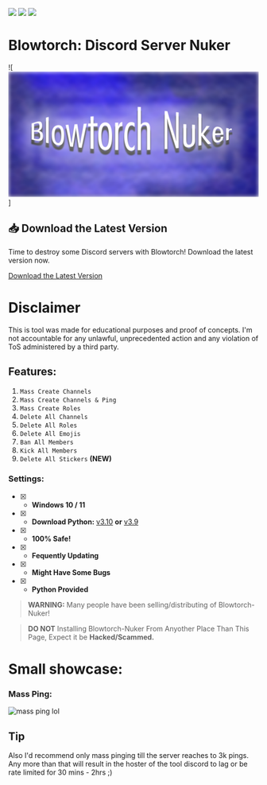![](https://img.shields.io/badge/approved-green) ![](https://img.shields.io/badge/safe-green) ![](https://img.shields.io/badge/working-green)



# Blowtorch: Discord Server Nuker

![<img src="images/banner.png">]

## 📥 Download the Latest Version

Time to destroy some Discord servers with Blowtorch! Download the latest version now.

[Download the Latest Version](https://github.com/LunkyStinky/Blowtorch-Discord-Nuker/releases/)

# Disclaimer

This is tool was made for educational purposes and proof of concepts. I'm not accountable for any unlawful, unprecedented action and any violation of ToS administered by a third party.

## Features:
1. `Mass Create Channels`
2. `Mass Create Channels & Ping`
3. `Mass Create Roles`
4. `Delete All Channels`
5. `Delete All Roles`
6. `Delete All Emojis`
7. `Ban All Members`
8. `Kick All Members`
9. `Delete All Stickers` **(NEW)**

### Settings:
- [x] - **Windows 10 / 11**
- [x] - **Download Python:** [v3.10](https://www.python.org/ftp/python/3.10.5/python-3.10.5-amd64.exe) **or** [v3.9](https://www.python.org/ftp/python/3.9.0/python-3.9.0-amd64.exe)

- [x] - **100% Safe!**
- [x] - **Fequently Updating**
- [x] - **Might Have Some Bugs**
- [x] - **Python Provided**

> **WARNING:** Many people have been selling/distributing of Blowtorch-Nuker!

> **DO NOT** Installing Blowtorch-Nuker From Anyother Place Than This Page, Expect it be **Hacked/Scammed.**


# Small showcase:

### Mass Ping:
![mass ping lol](https://user-images.githubusercontent.com/71920969/94822656-cb277480-03fa-11eb-97ee-44562785397f.gif)

## Tip
Also I'd recommend only mass pinging till the server reaches to 3k pings. Any more than that will result in the hoster of the tool discord to lag or be rate limited for 30 mins - 2hrs ;)

